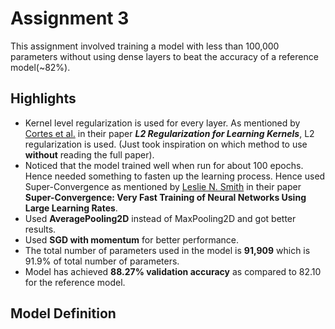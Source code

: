 # Assignment 3

This assignment involved training a model with less than 100,000 parameters without using dense layers to beat the accuracy of a reference model(~82%).



## Highlights

- Kernel level regularization is used for every layer. As mentioned by [Cortes et al.](https://arxiv.org/ftp/arxiv/papers/1205/1205.2653.pdf) in their paper ***L2 Regularization for Learning Kernels***, L2 regularization is used. (Just took inspiration on which method to use **without** reading the full paper).
- Noticed that the model trained well when run for about 100 epochs. Hence needed something to fasten up the learning process. Hence used Super-Convergence as mentioned by [Leslie N. Smith](https://arxiv.org/abs/1708.07120) in their paper **Super-Convergence: Very Fast Training of Neural Networks Using Large Learning Rates**.
- Used **AveragePooling2D** instead of MaxPooling2D and got better results.
- Used **SGD with momentum** for better performance.
- The total number of parameters used in the model is **91,909** which is 91.9% of total number of parameters.
- Model has achieved **88.27% validation accuracy** as compared to 82.10 for the reference model.

## Model Definition